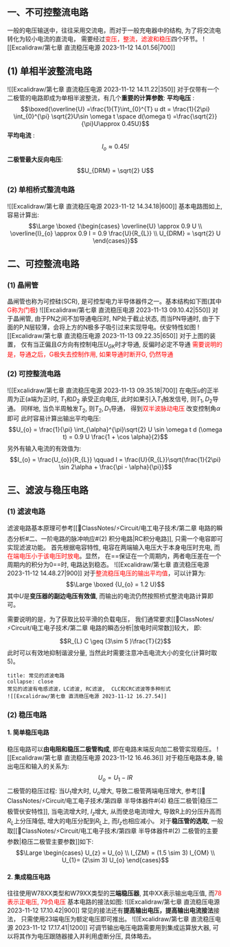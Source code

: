## 一、不可控整流电路
一般的电压输送中，往往采用交流电，而对于一般充电器中的结构, 为了将交流电转化为较小电流的直流电， 需要经过<mark style="background: transparent; color: red">变压，整流，滤波和稳压</mark>四个环节。
![[Excalidraw/第七章 直流稳压电源 2023-11-12 14.01.56|700]]
## (1) 单相半波整流电路
![[Excalidraw/第七章 直流稳压电源 2023-11-12 14.11.22|350]]
对于仅带有一个二极管的电路即成为单相半波整流，有几个**重要的计算参数**: 
**平均电压** : 
$$\boxed{\overline{U} =\frac{1}{T}\int_{0}^{T} u dt = \frac{1}{2\pi} \int_{0}^{\pi}  \sqrt{2}U\sin \omega t \space d(\omega t) =\frac{\sqrt{2}}{\pi}U\approx 0.45U}$$
**平均电流** :
$$I_{o} \approx 0.45 I$$
**二极管最大反向电压**:
$$U_{DRM} = \sqrt{2} U$$
### (2) 单相桥式整流电路
![[Excalidraw/第七章 直流稳压电源 2023-11-12 14.34.18|600]]
基本电路图如上, 容易计算出: 
$$\Large \boxed {\begin{cases}
\overline{U} \approx 0.9 U  \\
\overline{I}_{o} \approx 0.9 I = 0.9 \frac{U}{R_{L}} \\
U_{DRM} = \sqrt{2} U
\end{cases}}$$

## 二、可控整流电路
### (1) 晶闸管
晶闸管也称为可控硅(SCR), 是可控型电力半导体器件之一。基本结构如下图(其中<mark style="background: transparent; color: red">G称为门极</mark>)
![[Excalidraw/第七章 直流稳压电源 2023-11-13 09.10.42|550]]
对于晶闸管, 由于PN之间不加导通电压时, NP处于截止状态, 而当PN导通时, 由于下面的P,N层较薄，会将上方的N极多子吸引过来实现导电。伏安特性如图
![[Excalidraw/第七章 直流稳压电源 2023-11-13 09.22.35|650]]
对于上图的装置， 仅有当正偏且$G$方向有控制电压$U_{GK}$时才导通, 反偏时必定不导通
<mark style="background: transparent; color: red">需要说明的是，导通之后，G极失去控制作用, 如果导通时断开G, 仍然导通</mark>
### (2) 可控整流电路
![[Excalidraw/第七章 直流稳压电源 2023-11-13 09.35.18|700]]
在电压$u$的正半周为正(a端为正)时, $T_1$和$D_2$ 承受正向电压, 此时如果引入$T_{1}$触发信号, 则$T_1, D_2$导通。 同样地, 当负半周触发$T_{2}$, 则$T_2,D_1$导通， 得到<mark style="background: transparent; color: red">双半波脉动电压</mark>
改变控制角$\alpha$即可
此时容易计算出输出平均电压:
$$U_{o} = \frac{1}{\pi} \int_{\alpha}^{\pi}\sqrt{2} U \sin \omega t d (\omega t) = 0.9 U \frac{1 + \cos \alpha}{2}$$
另外有输入电流的有效值为:
$$I_{o} = \frac{U_{o}}{R_{L}} \qquad I = \frac{U}{R_{L}}\sqrt{\frac{1}{2\pi} \sin 2\alpha + \frac{\pi - \alpha}{\pi}}$$

## 三、滤波与稳压电路
### (1) 滤波电路
滤波电路基本原理可参考[[📘ClassNotes/⚡Circuit/电工电子技术/第二章 电路的瞬态分析#二、一阶电路的脉冲响应#(2) 积分电路|RC积分电路]], 只需一个电容即可实现滤波功能。
首先根据电容特性, 电容在两端输入电压大于本身电压时充电, 而<mark style="background: transparent; color: red">在端电压小于该电压时放电</mark>。显然， 在==保证在一个周期内，两者电压差在一个周期内的积分为0==时, 电路达到稳态。
![[Excalidraw/第七章 直流稳压电源 2023-11-12 14.48.27|900]]
对于<mark style="background: transparent; color: red">整流稳压电压的输出平均值</mark>，可以计算为:
$$\Large \boxed {U_{o} = 1.2 U}$$
其中$U$是**变压器的副边电压有效值**, 而输出的电流仍然按照桥式整流电路计算即可。

需要说明的是，为了获取比较平滑的负载电压， 我们通常要求[[📘ClassNotes/⚡Circuit/电工电子技术/第二章 电路的瞬态分析|放电时间常数]]较大， 即:
$$R_{L} C \geq  (3\sim 5 )\frac{T}{2}$$
此时可以有效地抑制谐波分量, 当然此时需要注意冲击电流大小的变化(计算时取5)。
`````ad-note
title: 常见的滤波电路
collapse: close
常见的滤波有电感滤波，LC滤波, RC滤波,  CLC和CRC滤波等多种形式
![[Excalidraw/第七章 直流稳压电源 2023-11-12 16.27.54]]
`````
### (2) 稳压电路
#### 1. 简单稳压电路
稳压电路可以**由电阻和稳压二极管构成**, 即在电路末端反向加二极管实现稳压。
![[Excalidraw/第七章 直流稳压电源 2023-11-12 16.46.36]]
对于稳压电路本身, 输出电压和输入的关系为:
$$U_o  = U_1 - I R$$
二极管的稳压过程: 当$U_1$增大时, $U_{o}$增大, 导致二极管两端电压增大, 参考[[📘ClassNotes/⚡Circuit/电工电子技术/第四章 半导体器件#(4) 稳压二极管|稳压二极管伏安特性]], 当电流增大时, $I_{z}$增大, 从而使总电流I增大, 导致R上的分压升高而$R_{L}$上分压降低, 增大的电压分配到$R_L$上, 而$I_{z}$也相应减小。 
对于**稳压管的选取**, 一般取[[📘ClassNotes/⚡Circuit/电工电子技术/第四章 半导体器件#(2) 二极管的主要参数|稳压二极管主要参数]]如下:
$$\Large \begin{cases}
U_{z} = U_{o} \\
I_{ZM} = (1.5 \sim 3) I_{OM}  \\
U_{1}= (2\sim 3) U_{o}
\end{cases}$$
#### 2. 集成稳压电路
往往使用W78XX类型和W79XX类型的**三端稳压器**, 其中XX表示输出电压值, 而<mark style="background: transparent; color: red">78表示正电压, 79负电压</mark>
基本电路的接法如图:
![[Excalidraw/第七章 直流稳压电源 2023-11-12 17.10.42|900]]
常见的接法还有**提高输出电压，提高输出电流接法**接法， 只需使用23端电压为额定电压即可推出。
![[Excalidraw/第七章 直流稳压电源 2023-11-12 17.17.41|1200]]
可调节输出电压电路需要用到集成运算放大器, 可以将其作为电压跟随器接入并利用虚断分压, 具体略去。
